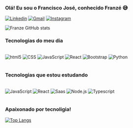 

### Olá! Eu sou o Francisco José, conhecido Franzé 😅

[![Linkedin](https://img.shields.io/badge/Gmail-D14836?style=for-the-badge&logo=gmail&logoColor=white)]() [![Gmail](https://img.shields.io/badge/LinkedIn-0077B5?style=for-the-badge&logo=linkedin&logoColor=white)](https://www.linkedin.com/in/francisco-josé-3bba69228/) [![Instagram](https://img.shields.io/badge/Instagram-E4405F?style=for-the-badge&logo=instagram&logoColor=white)](https://www.instagram.com/franchico.96/francisco-josé-3bba69228/)

![Franze GitHub stats](https://github-readme-stats.vercel.app/api?username=franciscojose96&show_icons=true&theme=dark)

### Tecnologias do meu dia

<div style="display: inline_block"><br/>
    <img align="center" alt="html5" src="https://img.shields.io/badge/HTML5-E34F26?style=for-the-badge&logo=html5&logoColor=white">
    <img align="center" alt="CSS" src="https://img.shields.io/badge/CSS3-1572B6?style=for-the-badge&logo=css3&logoColor=white">
    <img align="center" alt="JavaScript" src="https://img.shields.io/badge/JavaScript-F7DF1E?style=for-the-badge&logo=javascript&logoColor=black">
    <img align="center" alt="React" src="https://img.shields.io/badge/React-20232A?style=for-the-badge&logo=react&logoColor=61DAFB">
    <img align="center" alt="Bootstrap" src="https://img.shields.io/badge/Bootstrap-563D7C?style=for-the-badge&logo=bootstrap&logoColor=white">
       <img align="center" alt="Python" src="https://img.shields.io/badge/Python-14354C?style=for-the-badge&logo=python&logoColor=white">
</div><br>

### Tecnologias que estou estudando

<div style="display: inline_block"><br/>
    <img align="center" alt="JavaScript" src="https://img.shields.io/badge/JavaScript-F7DF1E?style=for-the-badge&logo=javascript&logoColor=black">
    <img align="center" alt="React" src="https://img.shields.io/badge/React-20232A?style=for-the-badge&logo=react&logoColor=61DAFB">
    <img align="center" alt="Saas" src="https://img.shields.io/badge/Sass-CC6699?style=for-the-badge&logo=sass&logoColor=white">
    <img align="center" alt="Node.js" src="https://img.shields.io/badge/Node.js-43853D?style=for-the-badge&logo=node.js&logoColor=white">
    <img align="center" alt="Typescript" src="https://img.shields.io/badge/TypeScript-007ACC?style=for-the-badge&logo=typescript&logoColor=white">
</div><br>

### Apaixonado por tecnoligia! 

[![Top Langs](https://github-readme-stats.vercel.app/api/top-langs/?username=franciscojose96)](https://github.com/anuraghazra/github-readme-stats)

